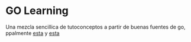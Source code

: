 # GO Learning

Una mezcla sencillica de tutoconceptos a partir de buenas fuentes de go, ppalmente [esta](https://gobyexample.com/) y [esta](https://gobyexample.com/)
